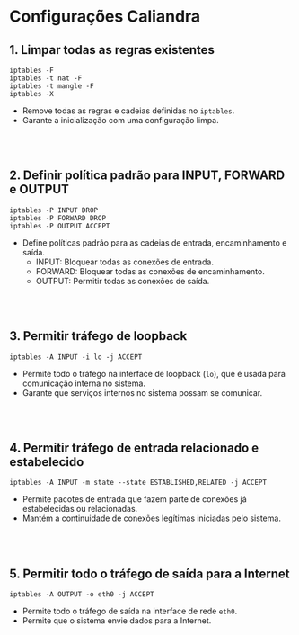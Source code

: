 # Configurações Caliandra

## 1. Limpar todas as regras existentes

```
iptables -F
iptables -t nat -F
iptables -t mangle -F
iptables -X
```
- Remove todas as regras e cadeias definidas no `iptables`.
- Garante a inicialização com uma configuração limpa.

<br></br>

## 2. Definir política padrão para INPUT, FORWARD e OUTPUT

```
iptables -P INPUT DROP
iptables -P FORWARD DROP
iptables -P OUTPUT ACCEPT
```
- Define políticas padrão para as cadeias de entrada, encaminhamento e saída.
  - INPUT: Bloquear todas as conexões de entrada.
  - FORWARD: Bloquear todas as conexões de encaminhamento.
  - OUTPUT: Permitir todas as conexões de saída.

<br></br>

## 3. Permitir tráfego de loopback

```
iptables -A INPUT -i lo -j ACCEPT
```
- Permite todo o tráfego na interface de loopback (`lo`), que é usada para comunicação interna no sistema.
- Garante que serviços internos no sistema possam se comunicar.

<br></br>

## 4. Permitir tráfego de entrada relacionado e estabelecido

```
iptables -A INPUT -m state --state ESTABLISHED,RELATED -j ACCEPT
```
- Permite pacotes de entrada que fazem parte de conexões já estabelecidas ou relacionadas.
- Mantém a continuidade de conexões legítimas iniciadas pelo sistema.

<br></br>

## 5. Permitir todo o tráfego de saída para a Internet

```
iptables -A OUTPUT -o eth0 -j ACCEPT
```
- Permite todo o tráfego de saída na interface de rede `eth0`.
- Permite que o sistema envie dados para a Internet.
